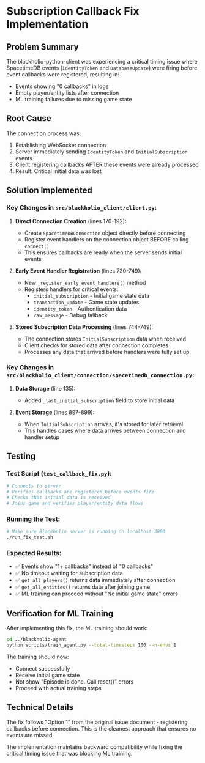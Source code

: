 # Subscription Callback Fix Implementation

## Problem Summary
The blackholio-python-client was experiencing a critical timing issue where SpacetimeDB events (`IdentityToken` and `DatabaseUpdate`) were firing before event callbacks were registered, resulting in:
- Events showing "0 callbacks" in logs
- Empty player/entity lists after connection
- ML training failures due to missing game state

## Root Cause
The connection process was:
1. Establishing WebSocket connection
2. Server immediately sending `IdentityToken` and `InitialSubscription` events
3. Client registering callbacks AFTER these events were already processed
4. Result: Critical initial data was lost

## Solution Implemented

### Key Changes in `src/blackholio_client/client.py`:

1. **Direct Connection Creation** (lines 170-192):
   - Create `SpacetimeDBConnection` object directly before connecting
   - Register event handlers on the connection object BEFORE calling `connect()`
   - This ensures callbacks are ready when the server sends initial events

2. **Early Event Handler Registration** (lines 730-749):
   - New `_register_early_event_handlers()` method
   - Registers handlers for critical events:
     - `initial_subscription` - Initial game state data
     - `transaction_update` - Game state updates
     - `identity_token` - Authentication data
     - `raw_message` - Debug fallback

3. **Stored Subscription Data Processing** (lines 744-749):
   - The connection stores `InitialSubscription` data when received
   - Client checks for stored data after connection completes
   - Processes any data that arrived before handlers were fully set up

### Key Changes in `src/blackholio_client/connection/spacetimedb_connection.py`:

1. **Data Storage** (line 135):
   - Added `_last_initial_subscription` field to store initial data

2. **Event Storage** (lines 897-899):
   - When `InitialSubscription` arrives, it's stored for later retrieval
   - This handles cases where data arrives between connection and handler setup

## Testing

### Test Script (`test_callback_fix.py`):
```python
# Connects to server
# Verifies callbacks are registered before events fire
# Checks that initial data is received
# Joins game and verifies player/entity data flows
```

### Running the Test:
```bash
# Make sure Blackholio server is running on localhost:3000
./run_fix_test.sh
```

### Expected Results:
- ✅ Events show "1+ callbacks" instead of "0 callbacks"
- ✅ No timeout waiting for subscription data
- ✅ `get_all_players()` returns data immediately after connection
- ✅ `get_all_entities()` returns data after joining game
- ✅ ML training can proceed without "No initial game state" errors

## Verification for ML Training

After implementing this fix, the ML training should work:

```bash
cd ../blackholio-agent
python scripts/train_agent.py --total-timesteps 100 --n-envs 1
```

The training should now:
- Connect successfully
- Receive initial game state
- Not show "Episode is done. Call reset()" errors
- Proceed with actual training steps

## Technical Details

The fix follows "Option 1" from the original issue document - registering callbacks before connection. This is the cleanest approach that ensures no events are missed.

The implementation maintains backward compatibility while fixing the critical timing issue that was blocking ML training.